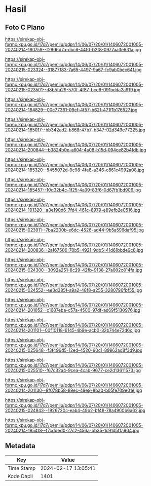# Hasil

## Foto C Plano

https://sirekap-obj-formc.kpu.go.id/17d7/pemilu/pdpr/14/06/07/20/01/1406072001005-20240214-190759--f28d6d7a-cbc6-44f0-b2f8-0977aa3e631a.jpg

https://sirekap-obj-formc.kpu.go.id/17d7/pemilu/pdpr/14/06/07/20/01/1406072001005-20240215-023324--31877f83-7a65-4497-9a67-fc9ab0bec64f.jpg

https://sirekap-obj-formc.kpu.go.id/17d7/pemilu/pdpr/14/06/07/20/01/1406072001005-20240215-023501--d8b5fa29-570f-4f87-bcc6-091bdda2a919.jpg

https://sirekap-obj-formc.kpu.go.id/17d7/pemilu/pdpr/14/06/07/20/01/1406072001005-20240214-184829--00c77361-09ef-4f57-b62f-471f1b176527.jpg

https://sirekap-obj-formc.kpu.go.id/17d7/pemilu/pdpr/14/06/07/20/01/1406072001005-20240214-185017--bb342ad2-b868-47b7-b347-02d349e77225.jpg

https://sirekap-obj-formc.kpu.go.id/17d7/pemilu/pdpr/14/06/07/20/01/1406072001005-20240214-200844--b3824b0e-a604-4a08-b15d-094ce82b4fdb.jpg

https://sirekap-obj-formc.kpu.go.id/17d7/pemilu/pdpr/14/06/07/20/01/1406072001005-20240214-185320--5455072d-9c98-4fa8-a346-c861c4992a08.jpg

https://sirekap-obj-formc.kpu.go.id/17d7/pemilu/pdpr/14/06/07/20/01/1406072001005-20240214-185457--10d32b4c-1f25-4a09-83f6-0d67fb1bd906.jpg

https://sirekap-obj-formc.kpu.go.id/17d7/pemilu/pdpr/14/06/07/20/01/1406072001005-20240214-191320--a3e190d6-7fd4-461c-8979-e89efb2e0516.jpg

https://sirekap-obj-formc.kpu.go.id/17d7/pemilu/pdpr/14/06/07/20/01/1406072001005-20240215-023911--7ba2200b-e6dc-4526-ad44-9b5a596daf95.jpg

https://sirekap-obj-formc.kpu.go.id/17d7/pemilu/pdpr/14/06/07/20/01/1406072001005-20240214-200836--2a167506-70b5-4921-9db5-41d61bbde9c8.jpg

https://sirekap-obj-formc.kpu.go.id/17d7/pemilu/pdpr/14/06/07/20/01/1406072001005-20240215-024300--3092a251-8c29-42fb-9138-27a002c814fa.jpg

https://sirekap-obj-formc.kpu.go.id/17d7/pemilu/pdpr/14/06/07/20/01/1406072001005-20240215-024552--ee3d385f-a9a2-48f8-a255-3280796fbf55.jpg

https://sirekap-obj-formc.kpu.go.id/17d7/pemilu/pdpr/14/06/07/20/01/1406072001005-20240214-201052--c1687eba-c57a-4500-97df-ad69f5130976.jpg

https://sirekap-obj-formc.kpu.go.id/17d7/pemilu/pdpr/14/06/07/20/01/1406072001005-20240214-201101--00f10118-6145-4b9e-acb0-32b744e72d6c.jpg

https://sirekap-obj-formc.kpu.go.id/17d7/pemilu/pdpr/14/06/07/20/01/1406072001005-20240215-025648--f3f496d5-12ed-4520-90c1-89962ad8f3d9.jpg

https://sirekap-obj-formc.kpu.go.id/17d7/pemilu/pdpr/14/06/07/20/01/1406072001005-20240215-025510--f67c32a4-9cea-4cab-9677-ce2d13611573.jpg

https://sirekap-obj-formc.kpu.go.id/17d7/pemilu/pdpr/14/06/07/20/01/1406072001005-20240214-201130--8f078b58-89ec-49e9-8ba0-b05fe709e01e.jpg

https://sirekap-obj-formc.kpu.go.id/17d7/pemilu/pdpr/14/06/07/20/01/1406072001005-20240215-024943--1926720c-eab4-49b2-bf48-78a4900b6a62.jpg

https://sirekap-obj-formc.kpu.go.id/17d7/pemilu/pdpr/14/06/07/20/01/1406072001005-20240214-195418--f7cdded0-27c2-456a-bb35-1c91d5f1a904.jpg


## Metadata

| Key        | Value               |
| ---------- | ------------------- |
| Time Stamp | 2024-02-17 13:05:41 |
| Kode Dapil | 1401                |



